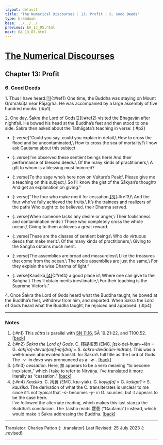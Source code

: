 ```yaml
---
layout: default
title: 'The Numerical Discourses | 13. Profit | 6. Good Deeds'
type: kramdown
base: ../../../
previous: EA_13_05.html
next: EA_13_07.html
---
```


# [The Numerical Discourses](../index.html)
## Chapter 13: Profit
### 6. Good Deeds

1\. Thus I have heard:[\[1\]](#n1){:#ref1} One time, the Buddha was staying on Mount Gṛdhrakūṭa near Rājagṛha. He was accompanied by a large assembly of five hundred monks.
{:#p1}

2\. One day, Śakra the Lord of Gods[\[2\]](#n2){:#ref2} visited the Bhagavān after nightfall. He bowed his head at the Buddha’s feet and then stood to one side. Śakra then asked about the Tathāgata’s teaching in verse:
{:#p2}

* {:.verse}“Could you say, could you explain in detail,\\
How to cross the flood and be uncontaminated,\\
How to cross the sea of mortality?\\
I now ask Gautama about this subject.

* {:.verse}I’ve observed these sentient beings here\\
And their performance of blessed deeds.\\
Of the many kinds of practitioners,\\
A gift to whom is a blessing most honored?

* {:.verse}To the sage who’s here now on Vulture’s Peak:\\
Please give me a teaching on this subject,\\
So I’ll know the gist of the Śākyan’s thought\\
And get an explanation on giving.”

* {:.verse}“The four who make merit for cessation,[\[3\]](#n3){:#ref3}\\
And the four who’ve fully achieved the fruits.\\
It’s the trainees and realizers of the path\\
Who ought to be believed, their Dharma served.

* {:.verse}When someone lacks any desire or anger,\\
Their foolishness and contamination ends.\\
Those who completely cross the whole ocean,\\
Giving to them achieves a great reward.

* {:.verse}These are the classes of sentient beings\\
Who do virtuous deeds that make merit.\\
Of the many kinds of practitioners,\\
Giving to the Saṅgha obtains much merit.

* {:.verse}The assemblies are broad and measureless\\
Like the treasures that come from the ocean.\\
The noble assemblies are just the same,\\
For they explain the wise Dharma of light.”

* {:.verse}Kauśika,[\[4\]](#n4){:#ref4} a good place is\\
Where one can give to the Saṅgha.\\
They’ll obtain merits inestimable,\\
For their teaching is the Supreme Victor’s.”

4\. Once Śakra the Lord of Gods heard what the Buddha taught, he bowed at the Buddha’s feet, withdrew from him, and departed. When Śakra the Lord of Gods heard what the Buddha taught, he rejoiced and approved.
{:#p4}

---

### Notes

1. {:#n1} This <em>sūtra</em> is parallel with <a href="https://suttacentral.net/sn11.16" target="_blank">SN 11.16</a>, SĀ 19.21-22, and T100.52. [\[back\]](#ref1)
2. {:#n2} <em>Śakra the Lord of Gods</em>. C. 釋提桓因 (EMC. ʃɪɛk-dei-ɦuan-•iĕn = G. <em>śak[ra]-devan[aṃ]-iṃ[dra]</em> = S. <em>śakro-devānām-indrah</em>). This was a well-known abbreviated translit. for Śakra’s full title as the Lord of Gods. The <em>-v-</em> in <em>deva</em> was pronounced as a <em>-w-</em>. [\[back\]](#ref2)
3. {:#n3} <em>cessation</em>. Here, 無 appears to be a verb meaning “to become inexistent,” which I take to refer to Nirvāṇa. I’ve translated it more literally as “cessation.” [\[back\]](#ref3)
4. {:#n4} <em>Kauśika</em>. C. 拘翼 (EMC. kɪu-yiək). G. <em>koyig[a]</em> > G. <em>kośiga</em>? > S. <em>kauśika</em>. The derivation of what the C. transliterates is unclear to me since it’s not typical that <em>-ś-</em> becomes <em>-y-</em> in G. sources, but it appears to be the case here.<br/>
I’ve followed the alternate reading, which makes this last stanza the Buddha’s conclusion. The Taisho reads 瞿曇 (“Gautama”) instead, which would make it Śakra addressing the Buddha. [\[back\]](#ref4)

---

Translator: Charles Patton
{: .translator}
Last Revised: 25 July 2023
{: .revised}

---